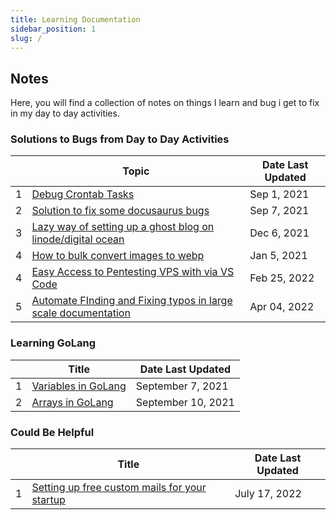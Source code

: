 ```yaml
---
title: Learning Documentation
sidebar_position: 1
slug: /
---
```



## Notes

Here, you will find a collection of notes on things I learn and bug i get to fix in my day to day activities.

### Solutions to Bugs from Day to Day Activities

<div class="contentTableContainer">

|     | Topic                                                                    | Date Last Updated |
| --- | ------------------------------------------------------------------------ | ----------------- |
| 1   | [Debug Crontab Tasks](debug-crontab-tasks) | Sep 1, 2021    |
| 2  | [Solution to fix some docusaurus bugs](fix-docusaurus-solutions) | Sep 7, 2021    |
| 3  | [Lazy way of setting up a ghost blog on linode/digital ocean](setting-up-ghost-blog-on-linode) | Dec 6, 2021    |
| 4  | [How to bulk convert images to webp](converting-images-to-webp) | Jan 5, 2021    |
| 4  | [Easy Access to Pentesting VPS with via VS Code](vps-workspace-accessibility) | Feb 25, 2022    |
| 5  | [Automate FInding and Fixing typos in large scale documentation](bulk-typo-fixing) | Apr 04, 2022    |

</div>

### Learning GoLang

<div class="contentTableContainer">

|     | Title                                                                   | Date Last Updated |
| --- | ----------------------------------------------------------------------- | ----------------- |
| 1   | [Variables in GoLang](variables-in-golang) | September 7, 2021   |
| 2  | [Arrays in GoLang](arrays-in-golang)          | September 10, 2021      |

</div>

### Could Be Helpful

<div class="contentTableContainer">

|     | Title                                                                   | Date Last Updated |
| --- | ----------------------------------------------------------------------- | ----------------- |
| 1   | [Setting up free custom mails for your startup](custom-mails) | July 17, 2022   |

</div>